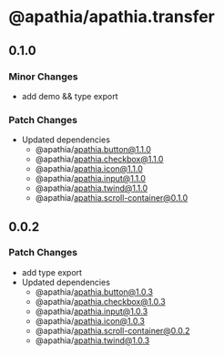 # @apathia/apathia.transfer

## 0.1.0

### Minor Changes

- add demo && type export

### Patch Changes

- Updated dependencies
  - @apathia/apathia.button@1.1.0
  - @apathia/apathia.checkbox@1.1.0
  - @apathia/apathia.icon@1.1.0
  - @apathia/apathia.input@1.1.0
  - @apathia/apathia.twind@1.1.0
  - @apathia/apathia.scroll-container@0.1.0

## 0.0.2

### Patch Changes

- add type export
- Updated dependencies
  - @apathia/apathia.button@1.0.3
  - @apathia/apathia.checkbox@1.0.3
  - @apathia/apathia.input@1.0.3
  - @apathia/apathia.icon@1.0.3
  - @apathia/apathia.scroll-container@0.0.2
  - @apathia/apathia.twind@1.0.3
